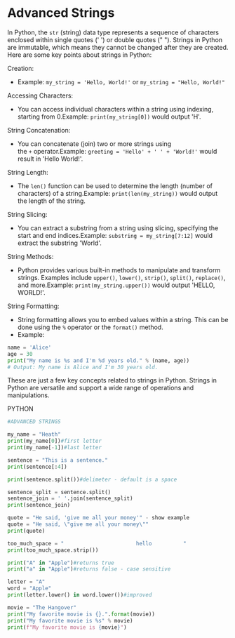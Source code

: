 # Advanced Strings

In Python, the `str` (string) data type represents a sequence of characters enclosed within single quotes (' ') or double quotes (" "). Strings in Python are immutable, which means they cannot be changed after they are created. Here are some key points about strings in Python:

Creation:

- Example: `my_string = 'Hello, World!'` or `my_string = "Hello, World!"`

Accessing Characters:

- You can access individual characters within a string using indexing, starting from 0.Example: `print(my_string[0])` would output 'H'.

String Concatenation:

- You can concatenate (join) two or more strings using the `+` operator.Example: `greeting = 'Hello' + ' ' + 'World!'` would result in 'Hello World!'.

String Length:

- The `len()` function can be used to determine the length (number of characters) of a string.Example: `print(len(my_string))` would output the length of the string.

String Slicing:

- You can extract a substring from a string using slicing, specifying the start and end indices.Example: `substring = my_string[7:12]` would extract the substring 'World'.

String Methods:

- Python provides various built-in methods to manipulate and transform strings. Examples include `upper()`, `lower()`, `strip()`, `split()`, `replace()`, and more.Example: `print(my_string.upper())` would output 'HELLO, WORLD!'.

String Formatting:

- String formatting allows you to embed values within a string. This can be done using the `%` operator or the `format()` method.
- Example:

```python
name = 'Alice'
age = 30
print("My name is %s and I'm %d years old." % (name, age))
# Output: My name is Alice and I'm 30 years old.

```

These are just a few key concepts related to strings in Python. Strings in Python are versatile and support a wide range of operations and manipulations.

PYTHON

```python
#ADVANCED STRINGS

my_name = "Heath"
print(my_name[0])#first letter
print(my_name[-1])#last letter

sentence = "This is a sentence."
print(sentence[:4])

print(sentence.split())#delimeter - default is a space

sentence_split = sentence.split()
sentence_join = ' '.join(sentence_split)
print(sentence_join)

quote = "He said, 'give me all your money'" - show example
quote = "He said, \"give me all your money\""
print(quote)

too_much_space = "                       hello          "
print(too_much_space.strip())

print("A" in "Apple")#returns true
print("a" in "Apple")#returns false - case sensitive

letter = "A"
word = "Apple"
print(letter.lower() in word.lower())#improved

movie = "The Hangover"
print("My favorite movie is {}.".format(movie))
print("My favorite movie is %s" % movie)
print(f"My favorite movie is {movie}")
```